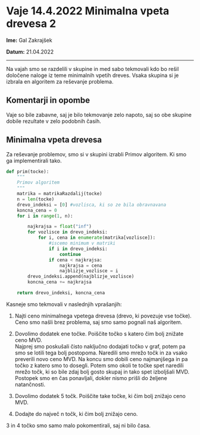 # Vaje 14.4.2022 Minimalna vpeta drevesa 2

**Ime:** Gal Zakrajšek

**Datum:** 21.04.2022

---


Na vajah smo se razdelili v skupine in med sabo tekmovali kdo bo rešil določene naloge iz teme minimalnih vpetih dreves. Vsaka skupina si je izbrala en algoritem za reševanje problema.


## Komentarji in opombe

Vaje so bile zabavne, saj je bilo tekmovanje zelo napoto, saj so obe skupine dobile rezultate v zelo podobnih časih. 


## Minimalna vpeta drevesa

Za reševanje problemov, smo si v skupini izrabli Primov algoritem. Ki smo ga implementirali tako.

```python
def prim(tocke):
    """
    Primov algoritem
    """
    matrika = matrikaRazdalij(tocke)
    n = len(tocke)
    drevo_indeksi = [0] #vozlisca, ki so ze bila obravnavana
    koncna_cena = 0
    for i in range(1, n):

        najkrajsa = float("inf")
        for vozlisce in drevo_indeksi:
            for i, cena in enumerate(matrika[vozlisce]):
                #iscemo minimum v matriki
                if i in drevo_indeksi:
                    continue
                if cena < najkrajsa:
                    najkrajsa = cena
                    najblizje_vozlisce = i
        drevo_indeksi.append(najblizje_vozlisce)
        koncna_cena += najkrajsa

    return drevo_indeksi, koncna_cena
```

Kasneje smo tekmovali v naslednjih vprašanjih:

1. Najti ceno minimalnega vpetega drevesa (drevo, ki povezuje vse točke).\
    Ceno smo našli brez problema, saj smo samo pognali naš algoritem.

2. Dovolimo dodatek ene točke. Poiščite točko s katero čim bolj znižate ceno MVD.\
    Najprej smo poskušali čisto naključno dodajati točko v graf, potem pa smo se lotili tega bolj postopoma. Naredili smo mrežo točk in za vsako preverili novo ceno MVD. Na koncu smo dobili ceno najmanjšega in pa točko z katero smo to dosegli. Potem smo okoli te točke spet naredili mrežo točk, ki so bile zdaj bolj gosto skupaj in tako spet izboljšali MVD. Postopek smo en čas ponavljali, dokler nismo prišli do željene natančnosti.

3. Dovolimo dodatek 5 točk. Poiščite take točke, ki čim bolj znižajo ceno MVD.
4. Dodajte do največ n točk, ki čim bolj znižajo ceno.

3 in 4 točko smo samo malo pokomentirali, saj ni bilo časa.












